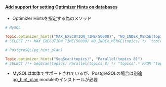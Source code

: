 #### [Add support for setting Optimizer Hints on databases](https://github.com/rails/rails/pull/35615)

* Optimizer Hintsを指定する為のメソッド

```ruby
# MySQL

Topic.optimizer_hints("MAX_EXECUTION_TIME(50000)", "NO_INDEX_MERGE(topics)")
# SELECT /*+ MAX_EXECUTION_TIME(50000) NO_INDEX_MERGE(topics) */ `topics`.* FROM `topics`

# PostgreSQL(pg_hint_plan)

Topic.optimizer_hints("SeqScan(topics)", "Parallel(topics 8)")
# SELECT /*+ SeqScan(topics) Parallel(topics 8) */ "topics".* FROM "topics"
```

* MySQLは本体でサポートされているが、PostgreSQLの場合は別途[pg\_hint\_plan](http://pghintplan.osdn.jp/pg_hint_plan-ja.html) moduleのインストールが必要
